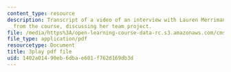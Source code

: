 ```yaml
---
content_type: resource
description: Transcript of a video of an interview with Lauren Merriman, a student
  from the course, discussing her team project.
file: /media/https%3A/open-learning-course-data-rc.s3.amazonaws.com/cms-611j-creating-video-games-fall-2014/1402a01490eb6dbae601f762d169db3d_Od21y3eAwUo.pdf
file_type: application/pdf
resourcetype: Document
title: 3play pdf file
uid: 1402a014-90eb-6dba-e601-f762d169db3d
---
```

